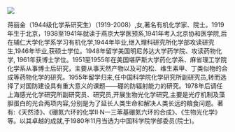 ![](https://s2.loli.net/2022/08/14/WGtZEYe8m7NP9QJ.png)

蒋丽金（1944级化学系研究生）（1919-2008）,女,著名有机化学家、院士。1919年生于北京，1938至1941年就读于燕京大学医预系,1941年考入北京协和医学院,后在辅仁大学化学系学习有机化学,1944年毕业,继入理科研究所化学部攻读研究生,1946年毕业,获硕士学位。1948年留学美国明尼苏达大学药学院、攻读药物化学, 1961年获博士学位。1951至1955年在美国堪萨斯大学药化学系、麻省理工学院化学系从事博士后研究，主要从事天然产物以及可的松、维生素甲、丁类似物的合成等药物化学的研究。1955年留学归来,任中国科学院化学研究所副研究员,转而选择了对国防建设具有重大意义的课题——硼的防辐射能力的研究。1978年后调任上海感光化学研究所副研究员、研究员,开展生物光化学研究,主要是光疗机制及藻胆蛋白的光合两项内容,分别是为了延长人类生命和解决人类长远的粮食问题。著有:《天然漆》、《硼氮六环的化学II·N一三苯基硼氮六环的合成》、《生物光化学》等。以其卓越的成就,于1980年11月当选为中国科学院学部委员(院士)。